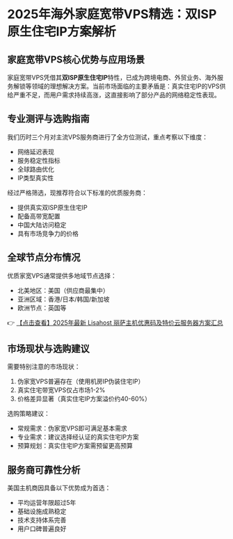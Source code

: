 # 2025年海外家庭宽带VPS精选：双ISP原生住宅IP方案解析

## 家庭宽带VPS核心优势与应用场景

家庭宽带VPS凭借其**双ISP原生住宅IP**特性，已成为跨境电商、外贸业务、海外服务解锁等领域的理想解决方案。当前市场面临的主要矛盾是：真实住宅IP的VPS供给严重不足，而用户需求持续高涨，这直接影响了部分产品的网络稳定性表现。

## 专业测评与选购指南

我们历时三个月对主流VPS服务商进行了全方位测试，重点考察以下维度：
- 网络延迟表现
- 服务稳定性指标
- 全球路由优化
- IP类型真实性

经过严格筛选，现推荐符合以下标准的优质服务商：
- 提供真实双ISP原生住宅IP
- 配备高带宽配置
- 中国大陆访问稳定
- 具有市场竞争力的价格

## 全球节点分布情况

优质家宽VPS通常提供多地域节点选择：
- 北美地区：美国（供应商最集中）
- 亚洲区域：香港/日本/韩国/新加坡
- 欧洲节点：英国等

👉 [【点击查看】2025年最新 Lisahost 丽萨主机优惠码及特价云服务器方案汇总](https://bit.ly/lisazhuji)

## 市场现状与选购建议

需要特别注意的市场现状：
1. 伪家宽VPS普遍存在（使用机房IP伪装住宅IP）
2. 真实住宅带宽VPS仅占市场1-2%
3. 价格差异显著（真实住宅IP方案溢价约40-60%）

选购策略建议：
- 常规需求：伪家宽VPS即可满足基本需求
- 专业需求：建议选择经认证的真实住宅IP方案
- 预算规划：真实住宅IP方案需预留更高预算

## 服务商可靠性分析

美国主机商因具备以下优势成为首选：
- 平均运营年限超过5年
- 基础设施成熟稳定
- 技术支持体系完善
- 用户口碑普遍良好